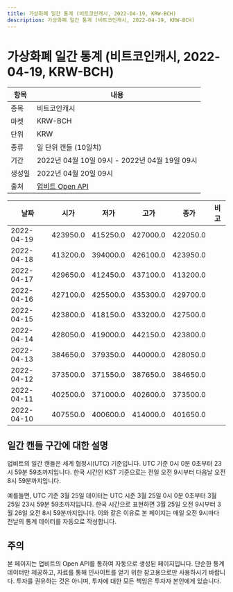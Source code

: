 ```yaml
---
title: 가상화폐 일간 통계 (비트코인캐시, 2022-04-19, KRW-BCH)
description: 가상화폐 일간 통계 (비트코인캐시, 2022-04-19, KRW-BCH)
---
```



가상화폐 일간 통계 (비트코인캐시, 2022-04-19, KRW-BCH)
===

|항목|내용|
|--|--|
|종목|비트코인캐시|
|마켓|KRW-BCH|
|단위|KRW|
|종류|일 단위 캔들 (10일치)|
|기간|2022년 04월 10일 09시 - 2022년 04월 19일 09시|
|생성일|2022년 04월 20일 09시|
|출처|[업비트 Open API](https://docs.upbit.com)|


|날짜|시가|저가|고가|종가|비고|
|--|--|--|--|--|--|
|2022-04-19|423950.0|415250.0|427000.0|422050.0|    |
|2022-04-18|413200.0|394000.0|426100.0|423950.0|    |
|2022-04-17|429650.0|412450.0|437100.0|413200.0|    |
|2022-04-16|427100.0|425500.0|435300.0|429700.0|    |
|2022-04-15|423800.0|418150.0|433200.0|427500.0|    |
|2022-04-14|428050.0|419000.0|442150.0|423800.0|    |
|2022-04-13|384650.0|379350.0|440000.0|428050.0|    |
|2022-04-12|373500.0|371550.0|387650.0|384650.0|    |
|2022-04-11|402500.0|371000.0|402600.0|373500.0|    |
|2022-04-10|407550.0|400600.0|414000.0|401650.0|    |


일간 캔들 구간에 대한 설명
---


업비트의 일간 캔들은 세계 협정시(UTC) 기준입니다. 
UTC 기준 0시 0분 0초부터 23시 59분 59초까지입니다. 
한국 시간인 KST 기준으로는 전일 오전 9시부터 다음날 오전 8시 59분까지입니다. 


예를들면, UTC 기준 3월 25일 데이터는 UTC 시준 3월 25일 0시 0분 0초부터 3월 25일 23시 59분 59초까지입니다. 
한국 시간으로 표현하면 3월 25일 오전 9시부터 3월 26일 오전 8시 59분까지입니다. 
이와 같은 이유로 본 페이지는 매일 오전 9시마다 전날의 통계 데이터를 자동으로 작성합니다. 


주의
---


본 페이지는 업비트의 Open API를 통하여 자동으로 생성된 페이지입니다. 
단순한 통계 데이터만 제공하고, 자료를 통해 인사이트를 얻기 위한 참고용으로만 사용하시기 바랍니다. 
투자를 권유하는 것은 아니며, 투자에 대한 모든 책임은 투자자 본인에게 있습니다. 
